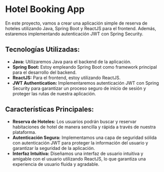 # Hotel Booking App

En este proyecto, vamos a crear una aplicación simple de reserva de hoteles utilizando Java, Spring Boot y ReactJS para el frontend. Además, estaremos implementando autenticación JWT con Spring Security.

## Tecnologías Utilizadas:

- **Java:** Utilizaremos Java para el backend de la aplicación. 
- **Spring Boot:** Estoy empleando Spring Boot como  framework principal para el desarrollo del backend.
- **ReactJS:** Para el frontend, estoy utilizando ReactJS.
- **JWT Authentication:** Implementaremos autenticación JWT con Spring Security para garantizar un proceso seguro de inicio de sesión y proteger las rutas de nuestra aplicación.

## Características Principales:

- **Reserva de Hoteles:** Los usuarios podrán buscar y reservar habitaciones de hotel de manera sencilla y rápida a través de nuestra plataforma.
- **Autenticación Segura:** Implementamos una capa de seguridad sólida con autenticación JWT para proteger la información del usuario y garantizar la seguridad de la aplicación.
- **Interfaz Intuitiva:** Diseñamos una interfaz de usuario intuitiva y amigable con el usuario utilizando ReactJS, lo que garantiza una experiencia de usuario fluida y agradable.
